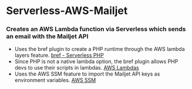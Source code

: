 # Serverless-AWS-Mailjet
### Creates an AWS Lambda function via Serverless which sends an email with the Mailjet API

- Uses the bref plugin to create a PHP runtime through the AWS lambda layers feature.  [bref - Serverless PHP](https://bref.sh/)
- Since PHP is not a native lambda option, the bref plugin allows PHP devs to use their scripts in lambdas.   [AWS Lambdas](https://docs.aws.amazon.com/lambda/latest/dg/welcome.html)
- Uses the AWS SSM feature to import the Mailjet API keys as environment variables.   [AWS SSM](https://docs.aws.amazon.com/systems-manager/latest/userguide/systems-manager-parameter-store.html)
